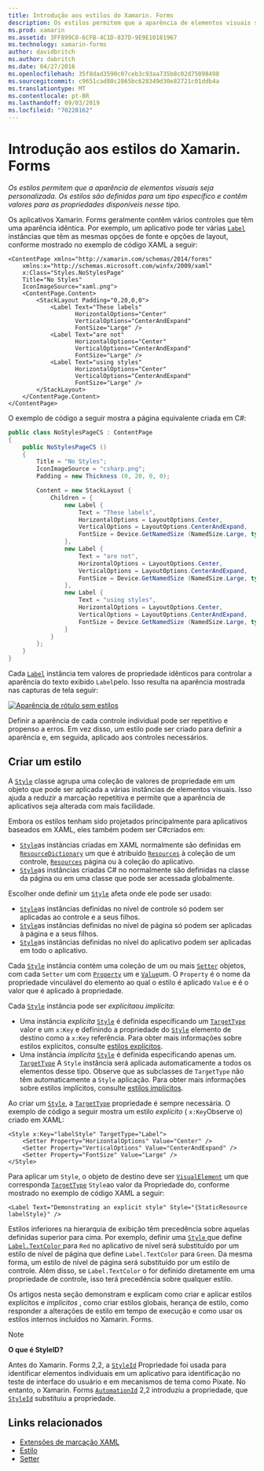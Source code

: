 ```yaml
---
title: Introdução aos estilos do Xamarin. Forms
description: Os estilos permitem que a aparência de elementos visuais seja personalizada. Os estilos são definidos para um tipo específico e contêm valores para as propriedades disponíveis nesse tipo.
ms.prod: xamarin
ms.assetid: 3FF899C0-6CFB-4C1D-837D-9E9E10181967
ms.technology: xamarin-forms
author: davidbritch
ms.author: dabritch
ms.date: 04/27/2016
ms.openlocfilehash: 35f8dad3590c07ceb3c93aa735b8c02d75098498
ms.sourcegitcommit: c9651cad80c2865bc628349d30e82721c01ddb4a
ms.translationtype: MT
ms.contentlocale: pt-BR
ms.lasthandoff: 09/03/2019
ms.locfileid: "70228162"
---
```

# <a name="introduction-to-xamarinforms-styles"></a>Introdução aos estilos do Xamarin. Forms

_Os estilos permitem que a aparência de elementos visuais seja personalizada. Os estilos são definidos para um tipo específico e contêm valores para as propriedades disponíveis nesse tipo._

Os aplicativos Xamarin. Forms geralmente contêm vários controles que têm uma aparência idêntica. Por exemplo, um aplicativo pode ter várias [`Label`](xref:Xamarin.Forms.Label) instâncias que têm as mesmas opções de fonte e opções de layout, conforme mostrado no exemplo de código XAML a seguir:

```xaml
<ContentPage xmlns="http://xamarin.com/schemas/2014/forms"
    xmlns:x="http://schemas.microsoft.com/winfx/2009/xaml"
    x:Class="Styles.NoStylesPage"
    Title="No Styles"
    IconImageSource="xaml.png">
    <ContentPage.Content>
        <StackLayout Padding="0,20,0,0">
            <Label Text="These labels"
                   HorizontalOptions="Center"
                   VerticalOptions="CenterAndExpand"
                   FontSize="Large" />
            <Label Text="are not"
                   HorizontalOptions="Center"
                   VerticalOptions="CenterAndExpand"
                   FontSize="Large" />
            <Label Text="using styles"
                   HorizontalOptions="Center"
                   VerticalOptions="CenterAndExpand"
                   FontSize="Large" />
        </StackLayout>
    </ContentPage.Content>
</ContentPage>
```

O exemplo de código a seguir mostra a página equivalente criada em C#:

```csharp
public class NoStylesPageCS : ContentPage
{
    public NoStylesPageCS ()
    {
        Title = "No Styles";
        IconImageSource = "csharp.png";
        Padding = new Thickness (0, 20, 0, 0);

        Content = new StackLayout {
            Children = {
                new Label {
                    Text = "These labels",
                    HorizontalOptions = LayoutOptions.Center,
                    VerticalOptions = LayoutOptions.CenterAndExpand,
                    FontSize = Device.GetNamedSize (NamedSize.Large, typeof(Label))
                },
                new Label {
                    Text = "are not",
                    HorizontalOptions = LayoutOptions.Center,
                    VerticalOptions = LayoutOptions.CenterAndExpand,
                    FontSize = Device.GetNamedSize (NamedSize.Large, typeof(Label))
                },
                new Label {
                    Text = "using styles",
                    HorizontalOptions = LayoutOptions.Center,
                    VerticalOptions = LayoutOptions.CenterAndExpand,
                    FontSize = Device.GetNamedSize (NamedSize.Large, typeof(Label))
                }
            }
        };
    }
}
```

Cada [`Label`](xref:Xamarin.Forms.Label) instância tem valores de propriedade idênticos para controlar a aparência do texto exibido `Label`pelo. Isso resulta na aparência mostrada nas capturas de tela seguir:

[![Aparência de rótulo sem estilos](introduction-images/no-styles.png)](introduction-images/no-styles-large.png#lightbox)

Definir a aparência de cada controle individual pode ser repetitivo e propenso a erros. Em vez disso, um estilo pode ser criado para definir a aparência e, em seguida, aplicado aos controles necessários.

## <a name="create-a-style"></a>Criar um estilo

A [`Style`](xref:Xamarin.Forms.Style) classe agrupa uma coleção de valores de propriedade em um objeto que pode ser aplicada a várias instâncias de elementos visuais. Isso ajuda a reduzir a marcação repetitiva e permite que a aparência de aplicativos seja alterada com mais facilidade.

Embora os estilos tenham sido projetados principalmente para aplicativos baseados em XAML, eles também podem ser C#criados em:

- [`Style`](xref:Xamarin.Forms.Style)as instâncias criadas em XAML normalmente são definidas em [`ResourceDictionary`](xref:Xamarin.Forms.ResourceDictionary) um que é atribuído [`Resources`](xref:Xamarin.Forms.VisualElement.Resources) à coleção de um controle, [`Resources`](xref:Xamarin.Forms.Application.Resources) página ou à coleção do aplicativo.
- [`Style`](xref:Xamarin.Forms.Style)as instâncias criadas C# no normalmente são definidas na classe da página ou em uma classe que pode ser acessada globalmente.

Escolher onde definir um [`Style`](xref:Xamarin.Forms.Style) afeta onde ele pode ser usado:

- [`Style`](xref:Xamarin.Forms.Style)as instâncias definidas no nível de controle só podem ser aplicadas ao controle e a seus filhos.
- [`Style`](xref:Xamarin.Forms.Style)as instâncias definidas no nível de página só podem ser aplicadas à página e a seus filhos.
- [`Style`](xref:Xamarin.Forms.Style)as instâncias definidas no nível do aplicativo podem ser aplicadas em todo o aplicativo.

Cada [`Style`](xref:Xamarin.Forms.Style) instância contém uma coleção de um ou mais [`Setter`](xref:Xamarin.Forms.Setter) objetos, com cada `Setter` um com [`Property`](xref:Xamarin.Forms.Setter.Property) um e [`Value`](xref:Xamarin.Forms.Setter.Value)um. O `Property` é o nome da propriedade vinculável do elemento ao qual o estilo é aplicado `Value` e é o valor que é aplicado à propriedade.

Cada [`Style`](xref:Xamarin.Forms.Style) instância pode ser *explícita*ou *implícita*:

- Uma instância *explícita* [`Style`](xref:Xamarin.Forms.Style) é definida especificando um [`TargetType`](xref:Xamarin.Forms.Style.TargetType) valor e um `x:Key` e definindo a propriedade do [`Style`](xref:Xamarin.Forms.NavigableElement.Style) elemento de destino como a `x:Key` referência. Para obter mais informações sobre estilos explícitos, consulte [estilos explícitos](~/xamarin-forms/user-interface/styles/explicit.md).
- Uma instância *implícita* [`Style`](xref:Xamarin.Forms.Style) é definida especificando apenas um. [`TargetType`](xref:Xamarin.Forms.Style.TargetType) A `Style` instância será aplicada automaticamente a todos os elementos desse tipo. Observe que as subclasses de `TargetType` não têm automaticamente a `Style` aplicação. Para obter mais informações sobre estilos implícitos, consulte [estilos implícitos](~/xamarin-forms/user-interface/styles/implicit.md).

Ao criar um [`Style`](xref:Xamarin.Forms.Style), a [`TargetType`](xref:Xamarin.Forms.Style.TargetType) propriedade é sempre necessária. O exemplo de código a seguir mostra um estilo *explícito* ( `x:Key`Observe o) criado em XAML:

```xaml
<Style x:Key="labelStyle" TargetType="Label">
    <Setter Property="HorizontalOptions" Value="Center" />
    <Setter Property="VerticalOptions" Value="CenterAndExpand" />
    <Setter Property="FontSize" Value="Large" />
</Style>
```

Para aplicar um `Style`, o objeto de destino deve ser [`VisualElement`](xref:Xamarin.Forms.VisualElement) um que corresponda [`TargetType`](xref:Xamarin.Forms.Style.TargetType) `Style`ao valor da Propriedade do, conforme mostrado no exemplo de código XAML a seguir:

```xaml
<Label Text="Demonstrating an explicit style" Style="{StaticResource labelStyle}" />
```

Estilos inferiores na hierarquia de exibição têm precedência sobre aquelas definidas superior para cima. Por exemplo, definir uma [ `Style` ](xref:Xamarin.Forms.Style) que define [ `Label.TextColor` ](xref:Xamarin.Forms.Label.TextColor) para `Red` no aplicativo de nível será substituído por um estilo de nível de página que define `Label.TextColor` para `Green`. Da mesma forma, um estilo de nível de página será substituído por um estilo de controle. Além disso, se `Label.TextColor` o for definido diretamente em uma propriedade de controle, isso terá precedência sobre qualquer estilo.

Os artigos nesta seção demonstram e explicam como criar e aplicar estilos explícitos e *implícitos* , como criar estilos globais, herança de estilo, como responder a alterações de estilo em tempo de execução e como usar os estilos internos incluídos no Xamarin. Forms.

> [!NOTE]
> **O que é StyleID?**
>
> Antes do Xamarin. Forms 2,2, a [`StyleId`](xref:Xamarin.Forms.Element.StyleId) Propriedade foi usada para identificar elementos individuais em um aplicativo para identificação no teste de interface do usuário e em mecanismos de tema como Pixate. No entanto, o Xamarin. Forms [`AutomationId`](xref:Xamarin.Forms.Element.AutomationId) 2,2 introduziu a propriedade, que [`StyleId`](xref:Xamarin.Forms.Element.StyleId) substituiu a propriedade.

## <a name="related-links"></a>Links relacionados

- [Extensões de marcação XAML](~/xamarin-forms/xaml/xaml-basics/xaml-markup-extensions.md)
- [Estilo](xref:Xamarin.Forms.Style)
- [Setter](xref:Xamarin.Forms.Setter)
